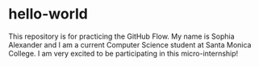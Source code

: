 # hello-world
This repository is for practicing the GitHub Flow.
My name is Sophia Alexander and I am a current Computer Science student at Santa Monica College. I am very excited to be participating in this micro-internship!
